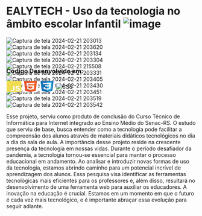 # EALYTECH - Uso da tecnologia no âmbito escolar Infantil ![image](https://github.com/wotavio/EARLYTECH/assets/83969703/4ab6693f-0606-4b6e-ae0e-e0ef6aff37b6)

![Captura de tela 2024-02-21 203013](https://github.com/wotavio/EARLYTECH/assets/83969703/f6c867ca-8593-49a3-b86a-4f775be4b5ce)
![Captura de tela 2024-02-21 203620](https://github.com/wotavio/EARLYTECH/assets/83969703/27a38ac3-8737-43ed-99de-ad9a17be5eb2)
![Captura de tela 2024-02-21 203134](https://github.com/wotavio/EARLYTECH/assets/83969703/b9713bc8-d079-44e7-8fe5-706c53d2a95d)
![Captura de tela 2024-02-21 203304](https://github.com/wotavio/EARLYTECH/assets/83969703/8e961b8f-3e16-47e1-a0b2-a87e6e6df376)
![Captura de tela 2024-02-21 215508](https://github.com/wotavio/EARLYTECH/assets/83969703/231f5124-6cc4-4f72-bedc-1710a0423e96)
![Captura de tela 2024-02-21 203331](https://github.com/wotavio/EARLYTECH/assets/83969703/cabbe4e9-8b90-446f-be89-0aaf61e12369)
![Captura de tela 2024-02-21 203405](https://github.com/wotavio/EARLYTECH/assets/83969703/eff75b99-b071-433f-a0dd-aef1b372748e)
![Captura de tela 2024-02-21 203430](https://github.com/wotavio/EARLYTECH/assets/83969703/0336a35c-3d75-4c23-8a32-f85972bcdc15)
![Captura de tela 2024-02-21 203451](https://github.com/wotavio/EARLYTECH/assets/83969703/259237ed-2958-4864-a108-3f2a6af2c905)
![Captura de tela 2024-02-21 203519](https://github.com/wotavio/EARLYTECH/assets/83969703/8f328e68-bc9a-4445-9ee3-1c708424c90a)
![Captura de tela 2024-02-21 203542](https://github.com/wotavio/EARLYTECH/assets/83969703/db8b81b2-a0ea-47ee-a940-0d5c9ae2f6a4)




Esse projeto, serviu como produto de conclusão do Curso Técnico de Informática para Internet integrado ao Ensino Médio do Senac-RS. O estudo que serviu de base, busca entender como a tecnologia pode facilitar a compreensão dos alunos através de materiais didáticos tecnológicos no dia a dia da sala de aula. A importância desse projeto reside na crescente presença da tecnologia em nossas vidas. Durante o período desafiador da pandemia, a tecnologia tornou-se essencial para manter o processo educacional em andamento. Ao analisar e introduzir novas formas de uso da tecnologia, estamos abrindo caminho para um potencial incrível de aprendizagem dos alunos. Essa pesquisa visa identificar as ferramentas tecnológicas mais eficientes para os professores e, além disso, resultará no desenvolvimento de uma ferramenta web para auxiliar os educadores. A inovação na educação é crucial. Estamos em um momento em que o futuro é cada vez mais tecnológico, e é importante abraçar essa evolução para seguir adiante.

 <div style="flex-basis: 48%; margin-top:-10vh;">
    <h3>Código Desenvolvido em:</h3>
    <img align="center" alt="Js" height="30" width="40" src="https://raw.githubusercontent.com/devicons/devicon/master/icons/javascript/javascript-plain.svg">
    <img align="center" alt="HTML" height="30" width="40" src="https://raw.githubusercontent.com/devicons/devicon/master/icons/html5/html5-original.svg">
    <img align="center" alt="CSS" height="30" width="40" src="https://raw.githubusercontent.com/devicons/devicon/master/icons/css3/css3-original.svg">
    <img align="center" alt="CSS" height="30" width="40" src="https://cdn.jsdelivr.net/gh/devicons/devicon@latest/icons/react/react-original-wordmark.svg">
          
   
  </div>
